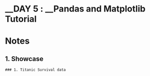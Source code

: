 # __DAY 5 : __Pandas and Matplotlib Tutorial

# Notes

## 1. Showcase
    ### 1. Titanic Survival data
